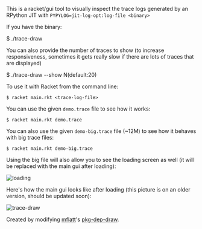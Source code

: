 This is a racket/gui tool to visually inspect the trace logs generated by an RPython JIT with `PYPYLOG=jit-log-opt:log-file <binary>`

If you have the binary:

   $ ./trace-draw <trace-log-file>

You can also provide the number of traces to show (to increase responsiveness, sometimes it gets really slow if there are lots of traces that are displayed)

   $ ./trace-draw --show N(default:20) <trace-log-file>

To use it with Racket from the command line:

    $ racket main.rkt <trace-log-file>

You can use the given `demo.trace` file to see how it works:

    $ racket main.rkt demo.trace

You can also use the given `demo-big.trace` file (~12M) to see how it behaves with big trace files:

    $ racket main.rkt demo-big.trace

Using the big file will also allow you to see the loading screen as well (it will be replaced with the main gui after loading):

![loading](https://user-images.githubusercontent.com/120652/51274172-76309a00-199c-11e9-8a52-ba5ef32ef610.png)

Here's how the main gui looks like after loading (this picture is on an older version, should be updated soon):

![trace-draw](https://user-images.githubusercontent.com/120652/51144556-693a6c00-181f-11e9-9ed4-fc969ae3819d.png)


Created by modifying [mflatt](https://github.com/mflatt)'s [pkg-dep-draw](https://github.com/mflatt/pkg-dep-draw).
